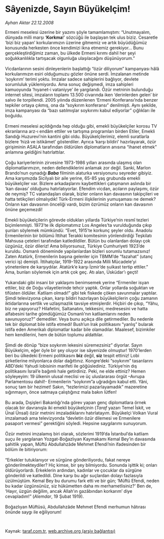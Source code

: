 # Sâyenizde, Sayın Büyükelçim!

*Ayhan Aktar 22.12.2008*

<div class="taraf_structure_2col_1zq">
<div class="margen_n">



 <p>Ermeni meselesi üzerine bir yazımı şöyle tamamlamıştım: “Unutmayalım, dünyada milli marşı ‘<b>Korkma</b>!’ sözcüğü ile başlayan tek ulus biziz. Cesaretle ‘bizi biz yapan’ korkularımızın üzerine gitmemiz ve artık büyüdüğümüz konusunda herkesten önce kendimizi ikna etmemiz gerekiyor... Bunu gerçekleştirdiğimiz zaman, bu ülkede Ermeni kırımı dahil her şeyi soğukkanlılıkla tartışacak olgunluğa ulaşılacağını düşünüyorum.” <br/><br/>Vicdanlarının sesini dinleyenlerin başlattığı “özür diliyorum” kampanyası hâlâ korkularımızın esiri olduğumuzu gözler önüne serdi. İmzalanan metinde ‘soykırım’ terimi yoktu. İmzalar sadece sahiplerini bağlıyor, devlete sorumluluk yüklemiyordu. Ama sonuç değişmedi, imza sahipleri kamuoyunda ‘hıyanet-i vataniyye’ ile yargılandı. Özür metninin bulunduğu internet sitesi, imzaların toplamı 13.500 civarında iken ‘derinlerden gelen’ bir salvo ile torpillendi. 2005 yılında düzenlenen ‘Ermeni Konferansı’nda benzer tepkiler ortaya çıkmış, ona da “soykırım konferansı” denilmişti. Aynı şekilde, imza kampanyası da “bazı satılmışlar soykırımı kabul ediyorlar” çığlıkları ile boğuldu. <br/><br/>Ermeni meselesi açıldığında hep olduğu gibi, emekli büyükelçiler korosu TV ekranlarına arz-ı endâm ettiler ve tartışma programları birden Etiler, Emekli Sandığı Huzurevi’nin kantini gibi oldu. Büyükelçilerimiz, elemli suratlarla bizlere ‘hizâ ve istikâmet’ gösterdiler. Ayrıca ‘karşı bildiri’ hazırlayarak, özür girişiminin ASALA tarafından öldürülen diplomatların anısına “ihanet etmek” anlamına geldiğini hatırlattılar. <br/><br/>Çoğu kariyerlerinin zirvesine 1973-1986 yılları arasında ulaşmış olan diplomatlarımızın, neden dellendiklerini anlamak zor değil. Sanki, Marlon Brando’nun oynadığı <b><i>Baba</i></b> filminin alaturka versiyonunu seyreder gibiyiz. Ama karşımızda Sicilyalı bir aile yerine, 65-85 yaş grubunda emekli büyükelçiler var. Bizlere arkadaşlarını kaybettikleri çatışmanın aslında bir ‘kan davası’ olduğunu hatırlatıyorlar. Efendim vicdan, acıların paylaşımı, özür de neymiş? TC vatandaşları olarak, bizler onların kan davasının takipçileri ve hatta tetikçileri olmalıydık! Türk-Ermeni ilişkilerinin yumuşaması ne demek? Onların kan davasının önceliği vardı, bizim özrümüz onların kan davasının önüne geçemezdi! <br/><br/>Emekli büyükelçilerin görevde oldukları yıllarda Türkiye’nin resmî tezleri biçimlenmişti. 1973’te ilk diplomatımız Los Angeles’ta vurulduğunda çıkıp şunları söylemek mümkündü: “Evet, 1915’te korkunç şeyler oldu. Anadolu Ermenilerinin bir bölümü İttihat Terakki komitesinin yönlendirdiği Teşkilatı Mahsusa çeteleri tarafından katledildiler. Bütün bu olanlardan dolayı çok üzgünüz, özür dileriz! Ama biliyorsunuz, Türkiye Cumhuriyeti 1923’de kuruldu. Osmanlı döneminde yapılanlardan bizleri sorumlu tutamazsınız! Zaten Atatürk, Ermenilerin başına gelenler için TBMM’de “fazahat” (utanç verici iş) demişti. İttihatçılar, 1919-1922 arasında Milli Mücadele’yi yönetenlere de karşıydılar. Atatürk’e karşı İzmir’de suikast tertip ettiler.” Ama, bunları söylemek için artık çok geç. Atı alan, Üsküdar’ı geçti! <br/><br/>Yukarıdaki gibi insani bir yaklaşımı benimsemek yerine “Ermeniler isyan ettiler, biz de Doğu vilayetlerinde tehcir yaptık. Onlar yollarda soğuktan ve tifüsten öldüler. Katliam olmadı!” gibi tek fiskede çöken savunmalar yaptılar. Şimdi televizyona çıkan, karşı bildiri hazırlayan büyükelçilerin çoğu zamanın iktidarlarına sertlik ve uzlaşmazlık tavsiye etmişlerdir. Hiçbiri de çıkıp, “Yâhu, biz ne yapıyoruz? Hilafetini, Saltanatını, tekkesini, medresesini ve hatta alfabesini tarihe gömdüğümüz Osmanlı’nın katliamlarını neden savunuyoruz?” demediler. Veya bunu açıkça dile getirmediler. Bu nedenle tek bir diplomat bile istifa etmedi! Bush’un Irak politikasını “yanlış” bularak istifa eden Amerikalı diplomatlar kadar bile olamadılar. Maalesef, bizimkiler hem kendilerini, hem de bütün toplumu aldattılar. <br/><br/>Şimdi de dönüp “bize soykırım lekesini süremezsiniz” diyorlar. Sayın Büyükelçim, eğer öyle bir şey oluyor ise sâyenizde olmuştur! 1970’lerden beri bu ülkedeki Ermeni politikasını <b>biz</b> değil, <b>siz</b> tespit ettiniz! Lobi şirketlerine milyonlarca dolar dağıttınız. Kongre’deki “soykırım” tasarılarını ABD’deki Yahudi lobisinin marifeti ile göğüslediniz. Türkiye’nin dış politikasını İsrail’e bağımlı hale getirdiniz. Peki, ne elde ettiniz? Hemen söyleyeyim: 19 ülkenin ulusal meclisi ve üç uluslararası örgüt –Avrupa Parlamentosu dahil!- Ermenilerin “soykırım”a uğradığını kabul etti. Yâni, sonuç tam bir hezimet! Sakın, “tezlerimizi pazarlayamadık” mazeretine sığınmayın, önce satmaya çalıştığınız mala bakın lütfen! <br/><br/>Bu arada, Dışişleri Bakanlığı’nda görev yapan genç diplomatlara örnek olacak bir davranışla iki emekli büyükelçinin (<i>Taraf</i> yazarı Temel İskit, ve Ünal Ünsal) özür metnini imzaladıklarını hatırlatayım. Büyükelçi Volkan Vural imzalamadı ama televizyonda “devletin özür dilemesi ve Ermenilere pasaport vermesi” gerektiğini söyledi. Hepsine saygılarımı sunuyorum. <br/><br/>Özür metnini imzalamış biri olarak, sözlerimi 1919’da İstanbul’da katliam suçu ile yargılanan Yozgat-Boğazlıyan Kaymakamı Kemal Bey’in davasında şahitlik yapan, Müftü Abdullahzâde Mehmet Efendi’nin ifadesinden bir bölüm ile bitiriyorum: <br/><br/>“Erkekler tutuklanıyor ve sürgüne gönderiliyordu, fakat nereye gönderilmekteydiler? Hiç kimse, bir şey bilmiyordu. Sonunda işittik ki; onları öldürüyorlardı. Erkeklerin ardından, kadınlar ve çocuklar da sürgüne gönderildi ve katledildi. Dine karşı bu ağır suçlardan dolayı fazlasıyla üzülmüştüm. Kemal Bey bu durumu fark etti ve bir gün; ‘Müftü Efendi, neden bu kadar üzgünsünüz, siz hükümetten daha mı merhametlisiniz?’ Ben de, ‘Hayır, üzgün değilim, ancak Allah’ın gazâbından korkarım’ diye cevapladım!” (<i>Alemdar</i>, 19 Şubat 1919). <br/><br/>Boğazlıyan Müftüsü, Abdullahzâde Mehmet Efendi merhumun hâtırası önünde saygı ile eğiliyorum!</p>

<br/>


<div id="taraf_not">
</div>

</div>


</div>

Kaynak: [taraf.com.tr](http://www.taraf.com.tr:80/makale/3225.htm), [web.archive.org (arşiv bağlantısı)](http://web.archive.org/web/20090321021856/http://www.taraf.com.tr:80/makale/3225.htm)
